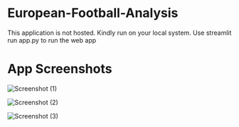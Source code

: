 # European-Football-Analysis

This application is not hosted. Kindly run on your local system.
Use streamlit run app.py to run the web app

# App Screenshots
 ![Screenshot (1)](https://user-images.githubusercontent.com/83784924/134427115-2c650818-637b-4776-a411-b87790069182.png)
 
 
 
 ![Screenshot (2)](https://user-images.githubusercontent.com/83784924/134427118-490b66bb-d45c-43df-b13c-776602ff6c7a.png)
 
 
 
 
![Screenshot (3)](https://user-images.githubusercontent.com/83784924/134427120-ce48de72-fd5e-41ff-ab46-0855465b426c.png)
